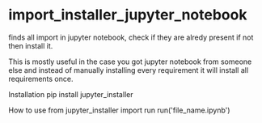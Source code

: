 # import_installer_jupyter_notebook
finds all import in jupyter notebook, check if they are alredy present if not then install it.

This is mostly useful in the case you got jupyter notebook from someone else and instead of manually installing every requirement it will install all requirements once.

Installation
pip install jupyter_installer

How to use
from jupyter_installer import run
run('file_name.ipynb')
